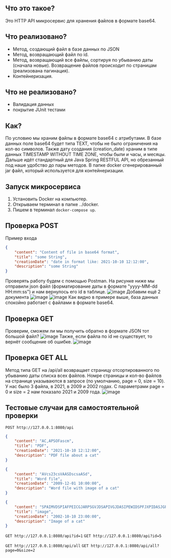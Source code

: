## Что это такое?
Это HTTP API микросервис для хранения файлов в формате base64. 

## Что реализовано?
* Метод, создающий файл в базе данных по JSON
* Метод, возвращающий файл по id.
* Метод, возвращающий все файлы, сортируя по убыванию даты (сначала новые). Возвращение файлов происходит по страницам (реализована пагинация).
* Контейнеризация.

## Что не реализовано?
* Валидация данных
* покрытие JUnit тестами

## Как?
По условию мы храним файлы в формате base64 с атрибутами. В базе данных поле base64 будет типа TEXT, чтобы не было ограничения на кол-во символов. Также дату создания (creation_date) храним в типе данных TIMESTAMP WITHOUT TIME ZONE, чтобы были и часы, и месяцы. Дальше идёт стандартный для Java Spring RESTFUL API, но обрезанный под наше удобство до пары методов. В папке docker сгенерированный jar файл, который используется для контейнеризации.

## Запуск микросервиса

1. Установить Docker на компьютер.
2. Открываем терминал в папке ../docker.
3. Пишем в терминал `docker-compose up`.

## Проверка POST
Пример входа
```JSON
{
    "content": "Content of file in base64 format",
    "title": "some String",
    "creationDate": "date in format like: 2021-10-10 12:12:00",
    "description": "some String"
}
```
Проверять работу будем с помощью Postman.
На рисунке ниже мы отправили json файл (форматирование даты в формате "yyyy-MM-dd HH:mm:ss") и нам вернулось его id в таблице.
![image](https://github.com/user-attachments/assets/21eae694-2c66-4b2b-ae20-e029b3150e19)
Добавим ещё 2 документа
![image](https://github.com/user-attachments/assets/ce54665a-48cf-4a30-984f-ba8e17ce4a4f)
![image](https://github.com/user-attachments/assets/00b18fa7-0438-4975-885e-0c295d802b65)
Как видно в примере выше, база данных спокойно работает с файлами в формате base64.

## Проверка GET

Проверим, сможем ли мы получить обратно в формате JSON тот большой файл?
![image](https://github.com/user-attachments/assets/9ed296ea-2b63-4af2-ac17-91c0c5619cd3)
Также, если файла по id не существует, то вернёт сообщение об ошибке.
![image](https://github.com/user-attachments/assets/11c7388c-1849-453c-a69d-b50e3120cf87)

## Проверка GET ALL

Метод типа GET на /api/all возвращает страницу отсортированного по убыванию даты списка всех файлов. Номре страницы и кол-во файлов на странице указываются в запросе (по умолчанию, page = 0, size = 10).
У нас было 3 файла, в 2021, в 2009 и 2002 годах. С параметрами page = 0 и size = 2 нам показало 2021 и 2009 года.
![image](https://github.com/user-attachments/assets/6a026bce-40c5-4a36-a61d-3aa6aac6ede2)

## Тестовые случаи для самостоятельной проверки

`POST http://127.0.0.1:8080/api`
```JSON
{
    "content": "AC,APSOFascm",
    "title": "PDF",
    "creationDate": "2021-10-10 12:12:00",
    "description": "PDF file about a cat"
}
```

```JSON
{
    "content": "AVcs23csVAASDscsaASd",
    "title": "Word file",
    "creationDate": "2009-12-01 10:00:00",
    "description": "Word file with image of a cat"
}
```

```JSON
{
    "content": "SPAIMVDSPIAFPEICGJARPSGVJDSAPIVGJDASIPEWIDSPFJXPIDASJGPIEWRJAVIPGERJGFADSJOIGJSDAOIFJXEAIOWJ43RJCT80A24J0182JR082A3JCT80JA32085TJCRATJ302A8JCT083A2JVT038A2VTJ0328ATVJ0A28J4X032A8J0",
    "title": "image",
    "creationDate": "2002-10-10 23:00:00",
    "description": "Image of a cat"
}
```
`GET http://127.0.0.1:8080/api?id=1`
`GET http://127.0.0.1:8080/api?id=5`

`GET http://127.0.0.1:8080/api/all`
`GET http://127.0.0.1:8080/api/all?page=0&size=2`
